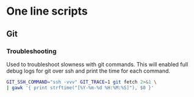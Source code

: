# One line scripts

## Git

### Troubleshooting

Used to troubleshoot slowness with git commands. This will enabled full debug
logs for git over ssh and print the time for each command.

```bash
GIT_SSH_COMMAND="ssh -vvv" GIT_TRACE=1 git fetch 2>&1 \
| gawk '{ print strftime("[%Y-%m-%d %H:%M:%S]"), $0 }'
```
